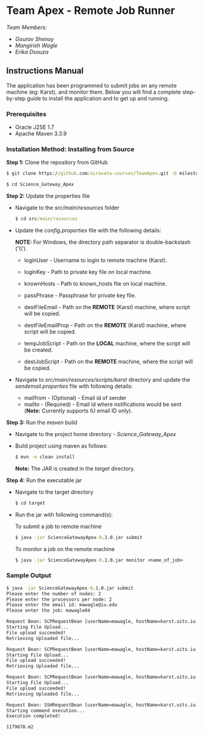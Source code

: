 # Team Apex - Remote Job Runner
_Team Members:_
* _Gourav Shenoy_
* _Mangirish Wagle_
* _Erika Dsouza_

## Instructions Manual
The application has been programmed to submit jobs on any remote machine (eg: Karst), and monitor them. Below you will find a complete step-by-step guide to install the application and to get up and running.

### Prerequisites
* Oracle J2SE 1.7
* Apache Maven 3.3.9

### Installation Method: Installing from Source

__Step 1:__ Clone the repository from GitHub

```cmd
$ git clone https://github.com/airavata-courses/TeamApex.git -b milestone-1

$ cd Science_Gateway_Apex
```

__Step 2:__ Update the properties file

* Navigate to the _src/main/resources_ folder

	```cmd
	$ cd src/main/resources
	```

* Update the _config.properties_ file with the following details:
	
	__NOTE:__ For Windows, the directory path separator is double-backslash ('\\\\').
	
	* loginUser - Username to login to remote machine (Karst).
	* loginKey - Path to private key file on local machine.
	* knownHosts - Path to known_hosts file on local machine.
	* passPhrase - Passphrase for private key file.
	
	* destFileEmail - Path on the __REMOTE__ (Karst) machine, where script will be copied.
	* destFileEmailProp - Path on the __REMOTE__ (Karst) machine, where script will be copied.
	
	* tempJobScript - Path on the __LOCAL__ machine, where the script will be created.
	* destJobScript - Path on the __REMOTE__ machine, where the script will be copied.

* Navigate to _src/main/resources/scripts/karst_ directory and update the _sendemail.properties_ file with following details:
	
	* mailfrom - (Optional) - Email id of sender
	* mailto - (Required) - Email id where notifications would be sent (__Note:__ Currently supports IU email ID only).
	
__Step 3:__ Run the _maven_ build

* Navigate to the project home directory - _Science_Gateway_Apex_

* Build project using maven as follows:

	```cmd
	$ mvn -e clean install
	```

	__Note:__ The JAR is created in the _target_ directory.

__Step 4:__ Run the executable jar

* Navigate to the target directory

	```cmd
	$ cd target
	```

* Run the jar with following command(s):

	To submit a job to remote machine
	
	```cmd
	$ java -jar ScienceGatewayApex-0.1.0.jar submit
	```

	To monitor a job on the remote machine
	
	```cmd
	$ java -jar ScienceGatewayApex-0.1.0.jar monitor <name_of_job>
	```
	
### Sample Output

```cmd
$ java -jar ScienceGatewayApex-0.1.0.jar submit
Please enter the number of nodes: 2
Please enter the processors per node: 2
Please enter the email id: mawagle@iu.edu
Please enter the job: mawagle04

Request Bean: SCPRequestBean [userName=mawagle, hostName=karst.uits.iu.edu, passPhrase=aq1sw2de, privateKeyFilePath=/home/mangirish/.ssh/id_rsa, KnownHostsFilePath=/home/mangirish/.ssh/known_hosts, sourceFilePath=/home/mangirish/temp.script, destFilePath=/N/u/mawagle/Karst/temp.script, sshPort=22]
Starting File Upload...
File upload succeeded!
Retrieving Uploaded file...

Request Bean: SCPRequestBean [userName=mawagle, hostName=karst.uits.iu.edu, passPhrase=aq1sw2de, privateKeyFilePath=/home/mangirish/.ssh/id_rsa, KnownHostsFilePath=/home/mangirish/.ssh/known_hosts, sourceFilePath=/tmp/sendEmail6493528668696500013.sh, destFilePath=/N/u/mawagle/Karst/sendEmail.sh, sshPort=22]
Starting File Upload...
File upload succeeded!
Retrieving Uploaded file...

Request Bean: SCPRequestBean [userName=mawagle, hostName=karst.uits.iu.edu, passPhrase=aq1sw2de, privateKeyFilePath=/home/mangirish/.ssh/id_rsa, KnownHostsFilePath=/home/mangirish/.ssh/known_hosts, sourceFilePath=/tmp/sendmail339337881862529657.properties, destFilePath=/N/u/mawagle/Karst/sendmail.properties, sshPort=22]
Starting File Upload...
File upload succeeded!
Retrieving Uploaded file...

Request Bean: SSHRequestBean [userName=mawagle, hostName=karst.uits.iu.edu, passPhrase=aq1sw2de, privateKeyFilePath=/home/mangirish/.ssh/id_rsa, KnownHostsFilePath=/home/mangirish/.ssh/known_hosts, sshPort=22, command=qsub temp.script]
Starting command execution...
Execution completed!

1179678.m2
```
